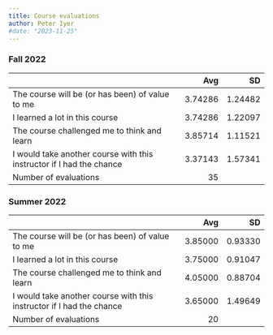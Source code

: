 ```yaml
---
title: Course evaluations
author: Peter Iyer
#date: "2023-11-25"
---
```


### Fall 2022

| |Avg | SD|
|--|--:|--:|
|The course will be (or has been) of value to me                      |  3.74286 |  1.24482|
| I learned a lot in this course                                      |  3.74286 |  1.22097|
| The course challenged me to think and learn                         |  3.85714 |  1.11521|
| I would take another course with this instructor if I had the chance|  3.37143 |  1.57341|
|Number of evaluations                                                | 35       |          |

### Summer 2022

| |Avg | SD|
|--|--:|--:|
|The course will be (or has been) of value to me                     | 3.85000 |   0.93330|
|I learned a lot in this course                                      | 3.75000 |   0.91047|
|The course challenged me to think and learn                         | 4.05000 |   0.88704|
|I would take another course with this instructor if I had the chance| 3.65000 |   1.49649|
|Number of evaluations                                               | 20      |          |
